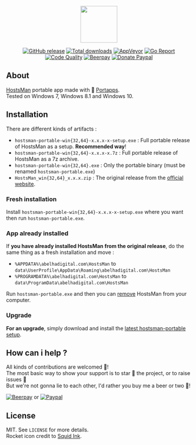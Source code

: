 <p align="center"><a href="https://github.com/portapps/hostsman-portable" target="_blank"><img width="100" src="https://github.com/portapps/hostsman-portable/blob/master/res/papp.png"></a></p>

<p align="center">
  <a href="https://github.com/portapps/hostsman-portable/releases/latest"><img src="https://img.shields.io/github/release/portapps/hostsman-portable.svg?style=flat-square" alt="GitHub release"></a>
  <a href="https://github.com/portapps/hostsman-portable/releases/latest"><img src="https://img.shields.io/github/downloads/portapps/hostsman-portable/total.svg?style=flat-square" alt="Total downloads"></a>
  <a href="https://ci.appveyor.com/project/crazy-max/hostsmanportable"><img src="https://img.shields.io/appveyor/ci/crazy-max/hostsmanportable.svg?style=flat-square" alt="AppVeyor"></a>
  <a href="https://goreportcard.com/report/github.com/portapps/hostsman-portable"><img src="https://goreportcard.com/badge/github.com/portapps/hostsman-portable?style=flat-square" alt="Go Report"></a>
  <a href="https://www.codacy.com/app/portapps/hostsman-portable"><img src="https://img.shields.io/codacy/grade/f8c77f7d45d34409b16d3b957ef80cf7.svg?style=flat-square" alt="Code Quality"></a>
  <a href="https://beerpay.io/portapps/portapps"><img src="https://img.shields.io/beerpay/portapps/portapps.svg?style=flat-square" alt="Beerpay"></a>
  <a href="https://www.paypal.com/cgi-bin/webscr?cmd=_s-xclick&hosted_button_id=WQD7AQGPDEPSG"><img src="https://img.shields.io/badge/donate-paypal-7057ff.svg?style=flat-square" alt="Donate Paypal"></a>
</p>

## About

[HostsMan](http://www.abelhadigital.com/hostsman) portable app made with 🚀 [Portapps](https://github.com/portapps).<br />
Tested on Windows 7, Windows 8.1 and Windows 10.

## Installation

There are different kinds of artifacts :

* `hostsman-portable-win{32,64}-x.x.x-x-setup.exe` : Full portable release of HostsMan as a setup. **Recommended way**!
* `hostsman-portable-win{32,64}-x.x.x-x.7z` : Full portable release of HostsMan as a 7z archive.
* `hostsman-portable-win{32,64}.exe` : Only the portable binary (must be renamed `hostsman-portable.exe`)
* `HostsMan_win{32,64}_x.x.x.zip` : The original release from the [official website](http://www.abelhadigital.com/hostsman).

### Fresh installation

Install `hostsman-portable-win{32,64}-x.x.x-x-setup.exe` where you want then run `hostsman-portable.exe`.

### App already installed

If **you have already installed HostsMan from the original release**, do the same thing as a fresh installation and move :

* `%APPDATA%\abelhadigital.com\HostsMan` to `data\UserProfile\AppData\Roaming\abelhadigital.com\HostsMan`
* `%PROGRAMDATA%\abelhadigital.com\HostsMan` to `data\ProgramData\abelhadigital.com\HostsMan`

Run `hostsman-portable.exe` and then you can [remove](https://support.microsoft.com/en-us/instantanswers/ce7ba88b-4e95-4354-b807-35732db36c4d/repair-or-remove-programs) HostsMan from your computer.

### Upgrade

**For an upgrade**, simply download and install the [latest hostsman-portable setup](https://github.com/portapps/hostsman-portable/releases/latest).

## How can i help ?

All kinds of contributions are welcomed :raised_hands:!<br />
The most basic way to show your support is to star :star2: the project, or to raise issues :speech_balloon:<br />
But we're not gonna lie to each other, I'd rather you buy me a beer or two :beers:!

[![Beerpay](https://beerpay.io/portapps/portapps/badge.svg?style=beer-square)](https://beerpay.io/portapps/portapps)
or [![Paypal](https://cdn.rawgit.com/portapps/portapps/master/res/paypal.svg)](https://www.paypal.com/cgi-bin/webscr?cmd=_s-xclick&hosted_button_id=WQD7AQGPDEPSG)

## License

MIT. See `LICENSE` for more details.<br />
Rocket icon credit to [Squid Ink](http://thesquid.ink).
